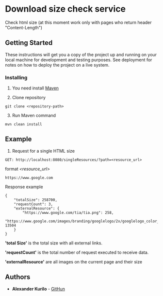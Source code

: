 # Download size check service

Check html size (at this moment work only with pages who return header "Content-Length")

## Getting Started

These instructions will get you a copy of the project up and running on your local machine for development and testing purposes. See deployment for notes on how to deploy the project on a live system.

### Installing

1. You need install [Maven](https://maven.apache.org/)

2. Clone repository 

```
git clone <repository-path>
```

3. Run Maven command

```
mvn clean install
```

## Example

1. Request for a single HTML size

```
GET: http://localhost:8080/singleResources/?path=<resource_url>
```

format *<resource_url>*

```
https://www.google.com
```

Response example

```
{
    "totalSize": 258700,
    "requestCount": 3,
    "externalResource": {
        "https://www.google.com/tia/tia.png": 258,
        "https://www.google.com/images/branding/googlelogo/2x/googlelogo_color_272x92dp.png": 13504
    }
}
```

**'total Size'** is the total size with all external links.

**'requestCount'** is the total number of request executed to receive data.

**'externalResource'** are all images on the current page and their size


## Authors

* **Alexander Kurilo**  - [GitHun](hhttps://github.com/AleksKurilo)




